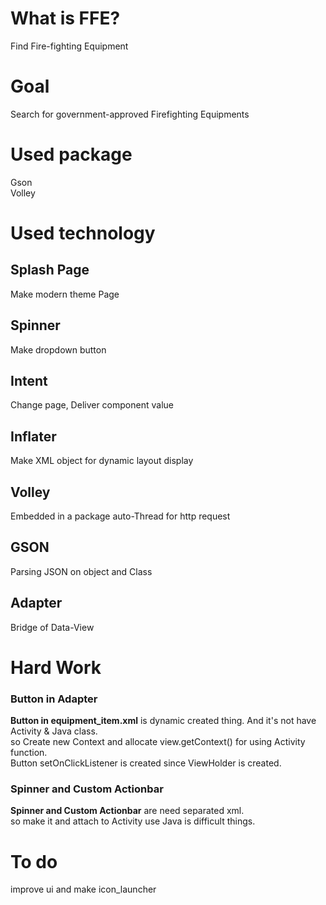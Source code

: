 # What is FFE?
Find Fire-fighting Equipment

# Goal
Search for government-approved Firefighting Equipments

# Used package
Gson  
Volley  

# Used technology
## Splash Page
Make modern theme Page
## Spinner
Make dropdown button
## Intent
Change page, Deliver component value
## Inflater
Make XML object for dynamic layout display  
## Volley
Embedded in a package auto-Thread for http request  
## GSON
Parsing JSON on object and Class  
## Adapter
Bridge of Data-View  

# Hard Work
### Button in Adapter
**Button in equipment_item.xml** is dynamic created thing. And it's not have Activity & Java class.  
so Create new Context and allocate view.getContext() for using Activity function.  
Button setOnClickListener is created since ViewHolder is created.  

### Spinner and Custom Actionbar
**Spinner and Custom Actionbar** are need separated xml.  
so make it and attach to Activity use Java is difficult things.  

# To do
improve ui and make icon_launcher